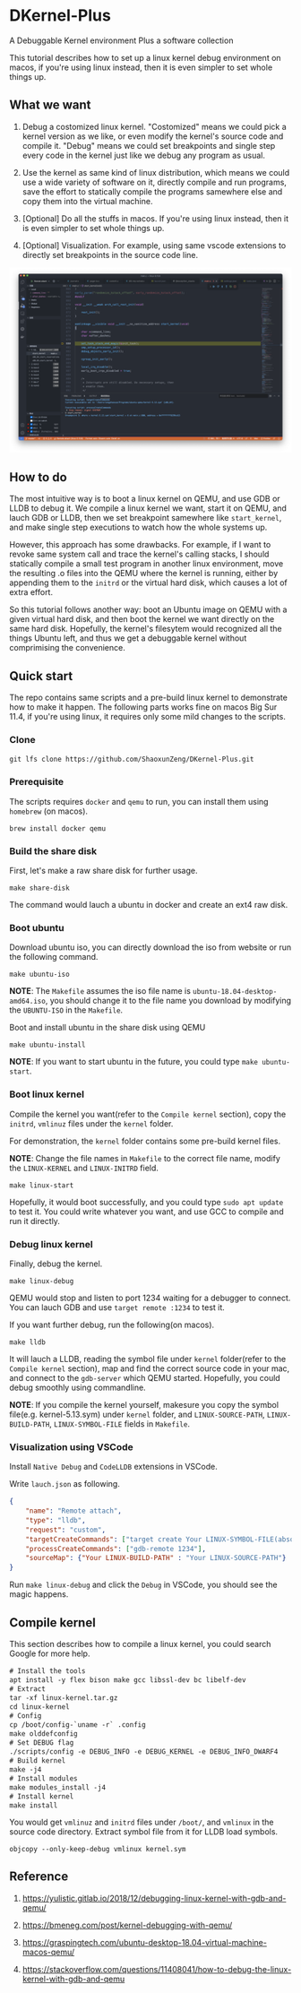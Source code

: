# DKernel-Plus

A Debuggable Kernel environment Plus a software collection

This tutorial describes how to set up a linux kernel debug environment on macos, if you're using linux instead, then it is even simpler to set whole things up.

## What we want

1. Debug a costomized linux kernel. "Costomized" means we could pick a kernel version as we like, or even modify the kernel's source code and compile it. "Debug" means we could set breakpoints and single step every code in the kernel just like we debug any program as usual.

2. Use the kernel as same kind of linux distribution, which means we could use a wide variety of software on it, directly compile and run programs, save the effort to statically compile the programs samewhere else and copy them into the virtual machine.

3. [Optional] Do all the stuffs in macos. If you're using linux instead, then it is even simpler to set whole things up.

4. [Optional] Visualization. For example, using same vscode extensions to directly set breakpoints in the source code line.

![vscode](./vscode-debug.png)

## How to do

The most intuitive way is to boot a linux kernel on QEMU, and use GDB or LLDB to debug it. We compile a linux kernel we want, start it on QEMU, and lauch GDB or LLDB, then we set breakpoint samewhere like `start_kernel`, and make single step executions to watch how the whole systems up.

However, this approach has some drawbacks. For example, if I want to revoke same system call and trace the kernel's calling stacks, I should statically compile a small test program in another linux environment, move the resulting .o files into the QEMU where the kernel is running, either by appending them to the `initrd` or the virtual hard disk, which causes a lot of extra effort.

So this tutorial follows another way: boot an Ubuntu image on QEMU with a given virtual hard disk, and then boot the kernel we want directly on the same hard disk. Hopefully, the kernel's filesytem would recognized all the things Ubuntu left, and thus we get a debuggable kernel without comprimising the convenience.

## Quick start

The repo contains same scripts and a pre-build linux kernel to demonstrate how to make it happen. The following parts works fine on macos Big Sur 11.4, if you're using linux, it requires only some mild changes to the scripts.

### Clone

```shell
git lfs clone https://github.com/ShaoxunZeng/DKernel-Plus.git
```

### Prerequisite

The scripts requires `docker` and `qemu` to run, you can install them using `homebrew` (on macos).

```shell
brew install docker qemu 
```

### Build the share disk

First, let's make a raw share disk for further usage.

```shell
make share-disk
```

The command would lauch a ubuntu in docker and create an ext4 raw disk.

### Boot ubuntu

Download ubuntu iso, you can directly download the iso from website or run the following command.

```shell
make ubuntu-iso
```

**NOTE**: The `Makefile` assumes the iso file name is `ubuntu-18.04-desktop-amd64.iso`, you should change it to the file name you download by modifying the `UBUNTU-ISO` in the `Makefile`.

Boot and install ubuntu in the share disk using QEMU

```shell
make ubuntu-install
```

**NOTE**: If you want to start ubuntu in the future, you could type `make ubuntu-start`.

### Boot linux kernel

Compile the kernel you want(refer to the `Compile kernel` section), copy the `initrd`, `vmlinuz` files under the `kernel` folder.

For demonstration, the `kernel` folder contains some pre-build kernel files.

**NOTE**: Change the file names in `Makefile` to the correct file name, modify the `LINUX-KERNEL` and `LINUX-INITRD` field.

```shell
make linux-start
```

Hopefully, it would boot successfully, and you could type `sudo apt update` to test it. You could write whatever you want, and use GCC to compile and run it directly.

### Debug linux kernel

Finally, debug the kernel.

```shell
make linux-debug
```

QEMU would stop and listen to port 1234 waiting for a debugger to connect. You can lauch GDB and use `target remote :1234` to test it.

If you want further debug, run the following(on macos).

```shell
make lldb
```

It will lauch a LLDB, reading the symbol file under `kernel` folder(refer to the `Compile kernel` section), map and find the correct source code in your mac, and connect to the `gdb-server` which QEMU started. Hopefully, you could debug smoothly using commandline.

**NOTE**: If you compile the kernel yourself, makesure you copy the symbol file(e.g. kernel-5.13.sym) under `kernel` folder, and `LINUX-SOURCE-PATH`, `LINUX-BUILD-PATH`, `LINUX-SYMBOL-FILE` fields in `Makefile`.

### Visualization using VSCode

Install `Native Debug` and `CodeLLDB` extensions in VSCode.

Write `lauch.json` as following.

```json
{
    "name": "Remote attach",
    "type": "lldb",
    "request": "custom",
    "targetCreateCommands": ["target create Your LINUX-SYMBOL-FILE(absolute path)"],
    "processCreateCommands": ["gdb-remote 1234"],
    "sourceMap": {"Your LINUX-BUILD-PATH" : "Your LINUX-SOURCE-PATH"}
}
```

Run `make linux-debug` and click the `Debug` in VSCode, you should see the magic happens.

## Compile kernel

This section describes how to compile a linux kernel, you could search Google for more help.

```shell
# Install the tools
apt install -y flex bison make gcc libssl-dev bc libelf-dev
# Extract
tar -xf linux-kernel.tar.gz  
cd linux-kernel
# Config
cp /boot/config-`uname -r` .config
make olddefconfig
# Set DEBUG flag
./scripts/config -e DEBUG_INFO -e DEBUG_KERNEL -e DEBUG_INFO_DWARF4
# Build kernel
make -j4
# Install modules
make modules_install -j4
# Install kernel
make install
```

You would get `vmlinuz` and `initrd` files under `/boot/`, and `vmlinux` in the source code directory.
Extract symbol file from it for LLDB load symbols.

```shell
objcopy --only-keep-debug vmlinux kernel.sym
```

## Reference

1. https://yulistic.gitlab.io/2018/12/debugging-linux-kernel-with-gdb-and-qemu/

2. https://bmeneg.com/post/kernel-debugging-with-qemu/

3. https://graspingtech.com/ubuntu-desktop-18.04-virtual-machine-macos-qemu/

4. https://stackoverflow.com/questions/11408041/how-to-debug-the-linux-kernel-with-gdb-and-qemu